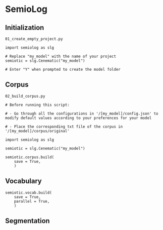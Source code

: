 # SemioLog



## Initialization

`01_create_empty_project.py`

    import semiolog as slg

    # Replace "my_model" with the name of your project 
    semiotic = slg.Cenematic("my_model")

    # Enter "Y" when prompted to create the model folder

## Corpus

`02_build_corpus.py`

    # Before running this script:

    # - Go through all the configurations in '/[my_model]/config.json' to modify default values according to your preferences for your model

    # - Place the corresponding txt file of the corpus in '/[my_model]/corpus/original'
    
    import semiolog as slg

    semiotic = slg.Cenematic("my_model")
    
    semiotic.corpus.build(
        save = True,
        )

## Vocabulary

    semiotic.vocab.build(
        save = True,
        parallel = True,
        )

## Segmentation

